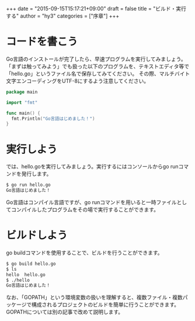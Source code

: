 +++
date = "2015-09-15T15:17:21+09:00"
draft = false
title = "ビルド・実行する"
author = "hy3"
categories = ["序章"]
+++

# コードを書こう

Go言語のインストールが完了したら、早速プログラムを実行してみましょう。
「まずは触ってみよう」でも扱った以下のプログラムを、テキストエディタ等で「hello.go」というファイル名で保存してみてください。
その際、マルチバイト文字エンコーディングをUTF-8にするよう注意してください。

```go
package main

import "fmt"

func main() {
  fmt.Println("Go言語はじめました！")
}
```

# 実行しよう

では、hello.goを実行してみましょう。実行するにはコンソールからgo runコマンドを発行します。

```bash
$ go run hello.go
Go言語はじめました！
```

Go言語はコンパイル言語ですが、go runコマンドを用いると一時ファイルとしてコンパイルしたプログラムをその場で実行することができます。

# ビルドしよう

go buildコマンドを使用することで、ビルドを行うことができます。

```bash
$ go build hello.go
$ ls
hello  hello.go
$ ./hello
Go言語はじめました！
```

なお、「GOPATH」という環境変数の扱いを理解すると、複数ファイル・複数パッケージで構成されるプロジェクトのビルドを簡単に行うことができます。
GOPATHについては別の記事で改めて説明します。
